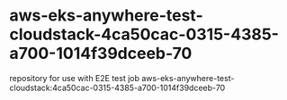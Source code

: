 # aws-eks-anywhere-test-cloudstack-4ca50cac-0315-4385-a700-1014f39dceeb-70
repository for use with E2E test job aws-eks-anywhere-test-cloudstack:4ca50cac-0315-4385-a700-1014f39dceeb-70
